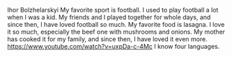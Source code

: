 Ihor Bolzhelarskyi
My favorite sport is football. I used to play football a lot when I was a kid. My friends and I played together for whole days, and since then, I have loved football so much.
My favorite food is lasagna. I love it so much, especially the beef one with mushrooms and onions. My mother has cooked it for my family, and since then, I have loved it even more.
https://www.youtube.com/watch?v=uxpDa-c-4Mc
I know four languages.

